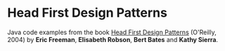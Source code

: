 # Head First Design Patterns

Java code examples from the book [Head First Design Patterns](http://shop.oreilly.com/product/9780596007126.do) (O'Reilly, 2004) by **Eric Freeman**, **Elisabeth Robson**, **Bert Bates** and **Kathy Sierra**.

